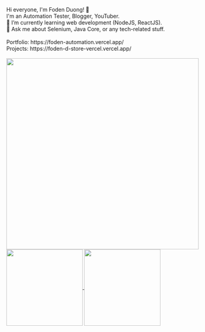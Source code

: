 <div id="header" align="left">
<!-- <img src="https://media.giphy.com/media/bGgsc5mWoryfgKBx1u/giphy.gif" width="100"/> -->
</div>
<div >
Hi everyone, I'm Foden Duong! 👋<br>
I'm an Automation Tester, Blogger, YouTuber.<br>
🌱 I’m currently learning web development (NodeJS, ReactJS).<br>
💬 Ask me about Selenium, Java Core, or any tech-related stuff.
</div>
<br>
Portfolio: https://foden-automation.vercel.app/
<br>
Projects: https://foden-d-store-vercel.vercel.app/
<br>
<br>
<img src="https://i.imgur.com/UBnZNPN.jpg" width="100%" height="500px"/>
<a href="https://github.com/duongthanhvinhh/github-readme-stats">
  <img height=200 align="center" src="https://github-readme-stats.vercel.app/api?username=duongthanhvinhh&show_icons=true&theme=blue-green" />
</a>
<a href="https://github.com/duongthanhvinhh/convoychat">
  <img height=200 align="center" src="https://github-readme-stats.vercel.app/api/top-langs?username=duongthanhvinhh&layout=compact&langs_count=8&card_width=320" />
</a>
